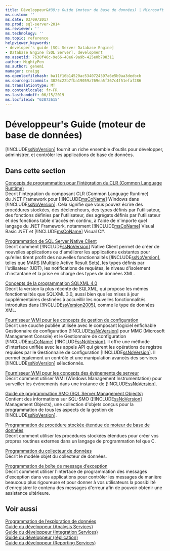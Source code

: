 ```yaml
---
title: Développeur&#39;s Guide (moteur de base de données) | Microsoft Docs
ms.custom: ''
ms.date: 03/09/2017
ms.prod: sql-server-2014
ms.reviewer: ''
ms.technology: ''
ms.topic: reference
helpviewer_keywords:
- developer's guide [SQL Server Database Engine]
- Database Engine [SQL Server], development
ms.assetid: 7638f46c-9e66-48e6-9a9b-425e0b788311
author: MightyPen
ms.author: genemi
manager: craigg
ms.openlocfilehash: ba11f16b14520ac5340724597a6e5b9aa3dedbcb
ms.sourcegitcommit: 3026c22b7fba19059a769ea5f367c4f51efaf286
ms.translationtype: MT
ms.contentlocale: fr-FR
ms.lasthandoff: 06/15/2019
ms.locfileid: "62872615"
---
```

# <a name="developer39s-guide-database-engine"></a>Développeur&#39;s Guide (moteur de base de données)
  [!INCLUDE[ssNoVersion](../includes/ssnoversion-md.md)] fournit un riche ensemble d'outils pour développer, administrer, et contrôler les applications de base de données.  
  
## <a name="in-this-section"></a>Dans cette section  
 [Concepts de programmation pour l’intégration du CLR &#40;Common Language Runtime&#41;](clr-integration/common-language-runtime-clr-integration-programming-concepts.md)  
 Décrit l'intégration du composant CLR (Common Language Runtime) du .NET Framework pour [!INCLUDE[msCoName](../includes/msconame-md.md)] Windows dans [!INCLUDE[ssNoVersion](../includes/ssnoversion-md.md)]. Cela signifie que vous pouvez écrire des procédures stockées, des déclencheurs, des types définis par l'utilisateur, des fonctions définies par l'utilisateur, des agrégats définis par l'utilisateur et des fonctions table d'accès en continu, à l'aide de n'importe quel langage du .NET Framework, notamment [!INCLUDE[msCoName](../includes/msconame-md.md)] Visual Basic .NET et [!INCLUDE[msCoName](../includes/msconame-md.md)] Visual C#.  
  
 [Programmation de SQL Server Native Client](native-client/sql-server-native-client-programming.md)  
 Décrit comment [!INCLUDE[ssNoVersion](../includes/ssnoversion-md.md)] Native Client permet de créer de nouvelles applications ou d'améliorer les applications existantes pour qu'elles tirent profit des nouvelles fonctionnalités [!INCLUDE[ssNoVersion](../includes/ssnoversion-md.md)], telles que MARS (Multiple Active Result Sets), les types définis par l'utilisateur (UDT), les notifications de requêtes, le niveau d'isolement d'instantané et la prise en charge des types de données XML.  
  
 [Concepts de la programmation SQLXML 4.0](sqlxml/sqlxml-4-0-programming-concepts.md)  
 Décrit la version la plus récente de SQLXML, qui propose les mêmes fonctionnalités que SQLXML 3.0, aussi bien que les mises à jour supplémentaires destinées à accueillir les nouvelles fonctionnalités introduites dans [!INCLUDE[ssVersion2005](../includes/ssversion2005-md.md)], comme le type de données XML.  
  
 [Fournisseur WMI pour les concepts de gestion de configuration](wmi-provider-configuration/wmi-provider-for-configuration-management.md)  
 Décrit une couche publiée utilisée avec le composant logiciel enfichable Gestionnaire de configuration [!INCLUDE[ssNoVersion](../includes/ssnoversion-md.md)] pour MMC (Microsoft Management Console) et le Gestionnaire de configuration [!INCLUDE[msCoName](../includes/msconame-md.md)] [!INCLUDE[ssNoVersion](../includes/ssnoversion-md.md)]. Il offre une méthode d'interface unifiée avec les appels API qui gèrent les opérations de registre requises par le Gestionnaire de configuration [!INCLUDE[ssNoVersion](../includes/ssnoversion-md.md)]. Il permet également un contrôle et une manipulation avancés des services [!INCLUDE[ssNoVersion](../includes/ssnoversion-md.md)] sélectionnés.  
  
 [Fournisseur WMI pour les concepts des événements de serveur](wmi-provider-server-events/wmi-provider-for-server-events-concepts.md)  
 Décrit comment utiliser WMI (Windows Management Instrumentation) pour surveiller les événements dans une instance de [!INCLUDE[ssNoVersion](../includes/ssnoversion-md.md)].  
  
 [Guide de programmation SMO &#40;SQL Server Management Objects&#41;](server-management-objects-smo/sql-server-management-objects-smo-programming-guide.md)  
 Contient des informations sur SQL-SMO ([!INCLUDE[ssNoVersion](../includes/ssnoversion-md.md)] Management Objects), une collection d'objets conçus pour la programmation de tous les aspects de la gestion de [!INCLUDE[ssNoVersion](../includes/ssnoversion-md.md)].  
  
 [Programmation de procédure stockée étendue de moteur de base de données](database-engine-extended-stored-procedure-programming.md)  
 Décrit comment utiliser les procédures stockées étendues pour créer vos propres routines externes dans un langage de programmation tel que C.  
  
 [Programmation du collecteur de données](../database-engine/dev-guide/data-collector-programming.md)  
 Décrit le modèle objet du collecteur de données.  
  
 [Programmation de boîte de message d’exception](../database-engine/dev-guide/exception-message-box-programming.md)  
 Décrit comment utiliser l'interface de programmation des messages d'exception dans vos applications pour contrôler les messages de manière beaucoup plus rigoureuse et pour donner à vos utilisateurs la possibilité d'enregistrer le contenu des messages d'erreur afin de pouvoir obtenir une assistance ultérieure.  
  
## <a name="see-also"></a>Voir aussi  
 [Programmation de l’exploration de données](../analysis-services/dev-guide/data-mining-programming.md)   
 [Guide du développeur &#40;Analysis Services&#41;](../analysis-services/analysis-services-developer-documentation.md)   
 [Guide du développeur &#40;Integration Services&#41;](../integration-services/integration-services-developer-documentation.md)   
 [Guide du développeur &#40;réplication&#41;](replication/concepts/replication-developer-documentation.md)   
 [Guide du développeur &#40;Reporting Services&#41;](../reporting-services/reporting-services-developer-documentation.md)  
  
  
